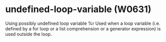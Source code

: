 # undefined-loop-variable (W0631)

Using possibly undefined loop variable %r Used when a loop variable
(i.e. defined by a for loop or a list comprehension or a generator
expression) is used outside the loop.
